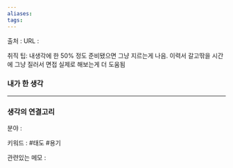 ```yaml
---
aliases: 
tags:
---
```

출처 : 
URL : 

취직 팁: 내생각에 한 50% 정도 준비됐으면 그냥 지르는게 나음. 이력서 갈고딲을 시간에 그냥 질러서 면접 실제로 해보는게 더 도움됨

### 내가 한 생각

---
### 생각의 연결고리
분야 : 

키워드 : #태도 #용기


관련있는 메모 : 

